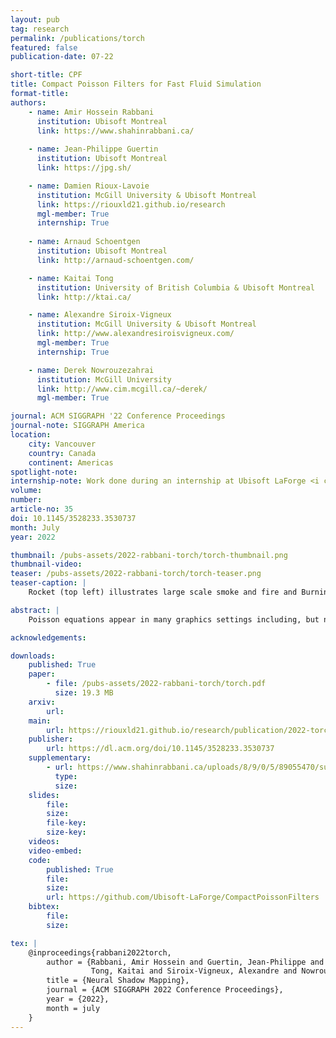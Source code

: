 ```yaml
---
layout: pub
tag: research
permalink: /publications/torch
featured: false
publication-date: 07-22

short-title: CPF
title: Compact Poisson Filters for Fast Fluid Simulation
format-title: 
authors:
    - name: Amir Hossein Rabbani
      institution: Ubisoft Montreal
      link: https://www.shahinrabbani.ca/
      
    - name: Jean-Philippe Guertin
      institution: Ubisoft Montreal
      link: https://jpg.sh/

    - name: Damien Rioux-Lavoie
      institution: McGill University & Ubisoft Montreal
      link: https://riouxld21.github.io/research
      mgl-member: True
      internship: True
      
    - name: Arnaud Schoentgen
      institution: Ubisoft Montreal
      link: http://arnaud-schoentgen.com/

    - name: Kaitai Tong
      institution: University of British Columbia & Ubisoft Montreal
      link: http://ktai.ca/

    - name: Alexandre Siroix-Vigneux
      institution: McGill University & Ubisoft Montreal
      link: http://www.alexandresiroisvigneux.com/
      mgl-member: True
      internship: True

    - name: Derek Nowrouzezahrai
      institution: McGill University
      link: http://www.cim.mcgill.ca/~derek/
      mgl-member: True

journal: ACM SIGGRAPH '22 Conference Proceedings
journal-note: SIGGRAPH America
location:
    city: Vancouver
    country: Canada
    continent: Americas
spotlight-note:
internship-note: Work done during an internship at Ubisoft LaForge <i class="bi bi-controller"></i>
volume:
number:
article-no: 35
doi: 10.1145/3528233.3530737
month: July
year: 2022

thumbnail: /pubs-assets/2022-rabbani-torch/torch-thumbnail.png
thumbnail-video:
teaser: /pubs-assets/2022-rabbani-torch/torch-teaser.png
teaser-caption: |
    Rocket (top left) illustrates large scale smoke and fire and BurningMan (bottom left) showcases a complex usercontrolled dynamic scene: our Poisson filter solver enforces incompressibility at interactive rates. Right: 50th-order inverse Poisson kernel, its first four rank terms and associated convolution filters.

abstract: |
    Poisson equations appear in many graphics settings including, but not limited to, physics-based fluid simulation. Numerical solvers for such problems strike context-specific memory, performance, stability and accuracy trade-offs. We propose a new Poisson filter-based solver that balances between the strengths of spectral and iterative methods. We derive universal Poisson kernels for forward and inverse Poisson problems, leveraging careful adaptive filter truncation to localize their extent, all while maintaining stability and accuracy. Iterative composition of our compact filters improves solver iteration time by orders-of-magnitude compared to optimized linear methods. While motivated by spectral formulations, we overcome important limitations of spectral methods while retaining many of their desirable properties. We focus on the application of our method to high-performance and high-fidelity fluid simulation, but we also demonstrate its broader applicability.

acknowledgements:

downloads:
    published: True
    paper:
        - file: /pubs-assets/2022-rabbani-torch/torch.pdf
          size: 19.3 MB
    arxiv:
        url:
    main:
        url: https://riouxld21.github.io/research/publication/2022-torch/
    publisher:
        url: https://dl.acm.org/doi/10.1145/3528233.3530737
    supplementary:
        - url: https://www.shahinrabbani.ca/uploads/8/9/0/5/89055470/supplementary.pdf
          type:
          size:
    slides:
        file:
        size:
        file-key:
        size-key:
    videos:
    video-embed:
    code:
        published: True
        file:
        size:
        url: https://github.com/Ubisoft-LaForge/CompactPoissonFilters
    bibtex:
        file:
        size:

tex: |
    @inproceedings{rabbani2022torch,
        author = {Rabbani, Amir Hossein and Guertin, Jean-Philippe and Rioux-Lavoie, Damien and Schoentgen, Arnaud and 
                  Tong, Kaitai and Siroix-Vigneux, Alexandre and Nowrouzezahrai, Derek},
        title = {Neural Shadow Mapping},
        journal = {ACM SIGGRAPH 2022 Conference Proceedings},
        year = {2022},
        month = july
    }
---
```

